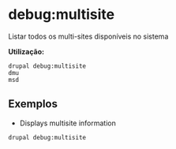 # debug:multisite
Listar todos os multi-sites disponíveis no sistema

**Utilização:**
```
drupal debug:multisite
dmu
msd
```

## Exemplos
* Displays multisite information
```
drupal debug:multisite
```

